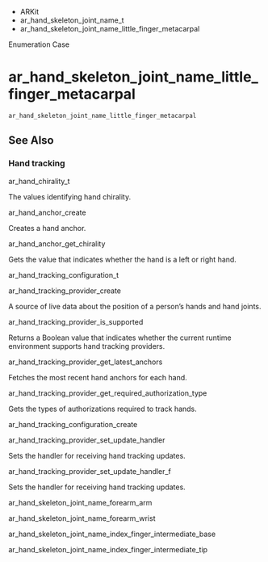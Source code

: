 

- ARKit
- ar_hand_skeleton_joint_name_t
-  ar_hand_skeleton_joint_name_little_finger_metacarpal 

Enumeration Case

# ar_hand_skeleton_joint_name_little_finger_metacarpal

``` source
ar_hand_skeleton_joint_name_little_finger_metacarpal
```

## See Also

### Hand tracking

ar_hand_chirality_t

The values identifying hand chirality.

ar_hand_anchor_create

Creates a hand anchor.

ar_hand_anchor_get_chirality

Gets the value that indicates whether the hand is a left or right hand.

ar_hand_tracking_configuration_t

ar_hand_tracking_provider_create

A source of live data about the position of a person’s hands and hand joints.

ar_hand_tracking_provider_is_supported

Returns a Boolean value that indicates whether the current runtime environment supports hand tracking providers.

ar_hand_tracking_provider_get_latest_anchors

Fetches the most recent hand anchors for each hand.

ar_hand_tracking_provider_get_required_authorization_type

Gets the types of authorizations required to track hands.

ar_hand_tracking_configuration_create

ar_hand_tracking_provider_set_update_handler

Sets the handler for receiving hand tracking updates.

ar_hand_tracking_provider_set_update_handler_f

Sets the handler for receiving hand tracking updates.

ar_hand_skeleton_joint_name_forearm_arm

ar_hand_skeleton_joint_name_forearm_wrist

ar_hand_skeleton_joint_name_index_finger_intermediate_base

ar_hand_skeleton_joint_name_index_finger_intermediate_tip

